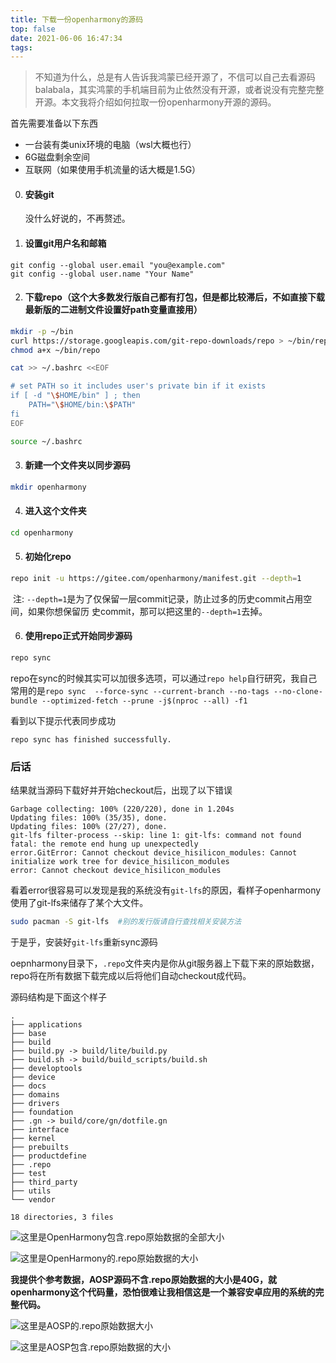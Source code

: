 ```yaml
---
title: 下载一份openharmony的源码
top: false
date: 2021-06-06 16:47:34
tags: 
---
```


> 不知道为什么，总是有人告诉我鸿蒙已经开源了，不信可以自己去看源码balabala，其实鸿蒙的手机端目前为止依然没有开源，或者说没有完整完整开源。本文我将介绍如何拉取一份openharmony开源的源码。

首先需要准备以下东西

- 一台装有类unix环境的电脑（wsl大概也行）
- 6G磁盘剩余空间
- 互联网（如果使用手机流量的话大概是1.5G）

0. #### 安装git

   没什么好说的，不再赘述。

1. #### 设置git用户名和邮箱

```
git config --global user.email "you@example.com"
git config --global user.name "Your Name"
```

2. #### 下载repo（这个大多数发行版自己都有打包，但是都比较滞后，不如直接下载最新版的二进制文件设置好path变量直接用）

```bash
mkdir -p ~/bin
curl https://storage.googleapis.com/git-repo-downloads/repo > ~/bin/repo
chmod a+x ~/bin/repo

cat >> ~/.bashrc <<EOF

# set PATH so it includes user's private bin if it exists
if [ -d "\$HOME/bin" ] ; then
    PATH="\$HOME/bin:\$PATH"
fi
EOF

source ~/.bashrc
```

3. #### 新建一个文件夹以同步源码

```bash
mkdir openharmony
```

4. #### 进入这个文件夹

```bash
cd openharmony
```

5. #### 初始化repo

```bash
repo init -u https://gitee.com/openharmony/manifest.git --depth=1
```

​	注:  `--depth=1`是为了仅保留一层commit记录，防止过多的历史commit占用空间，如果你想保留历	史commit，那可以把这里的`--depth=1`去掉。

6. #### 使用repo正式开始同步源码

```bash
repo sync
```

repo在sync的时候其实可以加很多选项，可以通过`repo help`自行研究，我自己常用的是`repo sync  --force-sync --current-branch --no-tags --no-clone-bundle --optimized-fetch --prune -j$(nproc --all) -f1`

看到以下提示代表同步成功

```
repo sync has finished successfully.
```

### 后话

结果就当源码下载好并开始checkout后，出现了以下错误

```
Garbage collecting: 100% (220/220), done in 1.204s
Updating files: 100% (35/35), done.
Updating files: 100% (27/27), done.
git-lfs filter-process --skip: line 1: git-lfs: command not found
fatal: the remote end hung up unexpectedly
error.GitError: Cannot checkout device_hisilicon_modules: Cannot initialize work tree for device_hisilicon_modules
error: Cannot checkout device_hisilicon_modules
```

看着error很容易可以发现是我的系统没有`git-lfs`的原因，看样子openharmony使用了git-lfs来储存了某个大文件。

```bash
sudo pacman -S git-lfs	#别的发行版请自行查找相关安装方法
```

于是乎，安装好`git-lfs`重新sync源码

oepnharmony目录下，`.repo`文件夹内是你从git服务器上下载下来的原始数据，repo将在所有数据下载完成以后将他们自动checkout成代码。

源码结构是下面这个样子

```
.
├── applications
├── base
├── build
├── build.py -> build/lite/build.py
├── build.sh -> build/build_scripts/build.sh
├── developtools
├── device
├── docs
├── domains
├── drivers
├── foundation
├── .gn -> build/core/gn/dotfile.gn
├── interface
├── kernel
├── prebuilts
├── productdefine
├── .repo
├── test
├── third_party
├── utils
└── vendor

18 directories, 3 files
```



![这里是OpenHarmony包含.repo原始数据的全部大小](https://i.loli.net/2021/10/13/O5UCVJQno8Kcz3y.png)

![这里是OpenHarmony的.repo原始数据的大小](https://i.loli.net/2021/10/14/L7ljcCq1eZpYb2M.png)

**我提供个参考数据，AOSP源码不含.repo原始数据的大小是40G，就openharmony这个代码量，恐怕很难让我相信这是一个兼容安卓应用的系统的完整代码。**

![这里是AOSP的.repo原始数据大小](https://i.loli.net/2021/10/14/PZh9S7gxRw2eJGC.png)

![这里是AOSP包含.repo原始数据的大小](https://i.loli.net/2021/10/14/4BSiOe3FKu59x8E.png)

